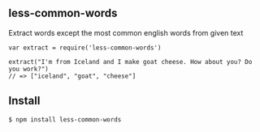 ## less-common-words

Extract words except the most common english words from given text

```
var extract = require('less-common-words')

extract("I'm from Iceland and I make goat cheese. How about you? Do you work?")
// => ["iceland", "goat", "cheese"]
```

## Install

```bash
$ npm install less-common-words
```
